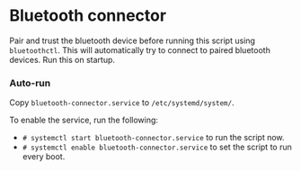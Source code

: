 # Bluetooth connector
Pair and trust the bluetooth device before running this script using ``bluetoothctl``.
This will automatically try to connect to paired bluetooth devices.
Run this on startup.

### Auto-run
Copy `bluetooth-connector.service` to `/etc/systemd/system/`.

To enable the service, run the following: 

* `# systemctl start bluetooth-connector.service` to run the script now.
* `# systemctl enable bluetooth-connector.service` to set the script to run every boot.
